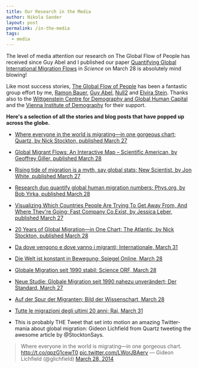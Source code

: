 ```yaml
---
title: Our Research in the Media
author: Nikola Sander
layout: post
permalink: /in-the-media
tags:
  - media
---
```


The level of media attention our research on The Global Flow of People has received since Guy Abel and I published our paper [Quantifying Global International Migration Flows](http://www.sciencemag.org/content/343/6178/1520) in *Science* on March 28 is absolutely mind blowing!

Like most success stories, [The Global Flow of People](http://www.global-migration.info) has been a fantastic group effort by me, [Ramon Bauer][1], [Guy Abel](http://www.oeaw.ac.at/vid/staff/staff_guy_abel.shtml‎), [Null2][2] and [Elvira Stein][3]. Thanks also to the [Wittgenstein Centre for Demography and Global Human Capital](http://www.oeaw.ac.at/wic) and the   [Vienna Institute of Demography](http://www.oeaw.ac.at/vid) for their support.

**Here's a selection of all the stories and blog posts that have popped up across the globe.**

* [Where everyone in the world is migrating—in one gorgeous chart; Quartz, by Nick Stockton, published March 27][5]

* [Global Migrant Flows: An Interactive Map &#8211; Scientific American, by Geoffrey Giller, published March 28][7]

* [Rising tide of migration is a myth, say global stats; New Scientist, by Jon White, published March 27][9]

* [Research duo quantify global human migration numbers; Phys.org, by Bob Yirka, published March 28][11]

* [Visualizing Which Countries People Are Trying To Get Away From, And Where They're Going; Fast Company Co.Exist, by Jessica Leber, published March 27][13]

* [20 Years of Global Migration—in One Chart; The Atlantic, by Nick Stockton, published March 28][15]

* [Da dove vengono e dove vanno i migranti; Internationale, March 31][16]

* [Die Welt ist konstant in Bewegung; Spiegel Online, March 28][17]

* [Globale Migration seit 1990 stabil; Science ORF, March 28][18]

* [Neue Studie: Globale Migration seit 1990 nahezu unverändert; Der Standard, March 27][19]

* [Auf der Spur der Migranten; Bild der Wissenschart, March 28][20]

* [Tutte le migrazioni degli ultimi 20 anni; Rai, March 31][21]

* This is probably THE Tweet that set into motion an amazing Twitter-mania about global migration: Gideon Lichfield from Quartz tweeting the awesome article by @StocktonSays.
> Where everyone in the world is migrating—in one gorgeous chart. <a href="http://t.co/qpzG1cewT0">http://t.co/qpzG1cewT0</a> <a href="http://t.co/LWorJBAery">pic.twitter.com/LWorJBAery</a>
— Gideon Lichfield (@glichfield) <a href="https://twitter.com/glichfield/statuses/449537929874927616">March 28, 2014</a>


 [1]: http://www.metropop.eu/
 [2]: http://null2.net/
 [3]: http://www.elvirastein.com/
 [5]: http://qz.com/192440/where-everyone-in-the-world-is-migrating-in-one-gorgeous-chart/
 [7]: http://blogs.scientificamerican.com/observations/2014/03/28/global-migrant-flows-an-interactive-map/#respond
 [9]: http://www.newscientist.com/article/dn25311-rising-tide-of-migration-is-a-myth-say-global-stats.html
 [11]: http://phys.org/news/2014-03-duo-quantify-global-human-migration.html
 [13]: http://www.fastcoexist.com/3028211/visualized/visualizing-which-countries-people-are-trying-to-get-away-from-and-where-theyre-g
 [15]: http://www.theatlantic.com/international/archive/2014/03/20-years-of-global-migration-in-one-chart/359793/
 [16]: http://www.internazionale.it/news/societa/2014/03/31/da-dove-vengono-e
 [17]: http://www.spiegel.de/wissenschaft/mensch/datenlese-migration-die-welt-ist-konstant-in-bewegung-a-960820.html
 [18]: http://science.orf.at/stories/1735696/
 [19]: http://derstandard.at/1395363369978/Neue-Studie-Globale-Migration-seit-1990-nahezu-unveraendert
 [20]: http://www.wissenschaft.de/home/-/journal_content/56/12054/3265251/Auf-der-Spur-der-Migranten/
 [21]: http://www.storia.rai.it/gallery-refresh-img/4/default.aspx